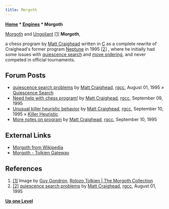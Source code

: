 ```yaml
---
title: Morgoth
---
```

**[Home](Home "Home") \* [Engines](Engines "Engines") \* Morgoth**



 [](http://fan.theonering.net/%7Erolozo/cgi-bin/rolozo.cgi/collection/morgoth) [Morgoth](https://en.wikipedia.org/wiki/Morgoth) and [Ungoliant](https://en.wikipedia.org/wiki/Ungoliant) <a id="cite-note-1" href="#cite-ref-1">[1]</a> 
**Morgoth**,  

a chess program by [Matt Craighead](Matt_Craighead "Matt Craighead") written in [C](C "C") as a complete rewrite of Craighead's former program [Neptune](Neptune "Neptune") in 1995 <a id="cite-note-2" href="#cite-ref-2">[2]</a> , where he initially had some issues with [quiescence search](Quiescence_Search "Quiescence Search") and [move ordering](Move_Ordering "Move Ordering"), and never competed in official tournaments. 



## Forum Posts


* [quiescence search problems](https://groups.google.com/d/msg/rec.games.chess.computer/oCesDi-1iS4/D931c3n_wpwJ) by [Matt Craighead](Matt_Craighead "Matt Craighead"), [rgcc](Computer_Chess_Forums "Computer Chess Forums"), August 01, 1995 » [Quiescence Search](Quiescence_Search "Quiescence Search")
* [Need help with chess program!](https://groups.google.com/d/msg/rec.games.chess.computer/QuJLUQGWEQw/o_DWHm5ZxNYJ) by [Matt Craighead](Matt_Craighead "Matt Craighead"), [rgcc](Computer_Chess_Forums "Computer Chess Forums"), September 09, 1995
* [Unusual killer heuristic behavior](https://groups.google.com/d/msg/rec.games.chess.computer/jlFU_HW-qSY/z7R0NOjZYOIJ) by [Matt Craighead](Matt_Craighead "Matt Craighead"), [rgcc](Computer_Chess_Forums "Computer Chess Forums"), September 10, 1995 » [Killer Heuristic](Killer_Heuristic "Killer Heuristic")
* [More notes on program](https://groups.google.com/d/msg/rec.games.chess.computer/jRvtYqQYI-A/gAi0rviOM-4J) by [Matt Craighead](Matt_Craighead "Matt Craighead"), [rgcc](Computer_Chess_Forums "Computer Chess Forums"), September 10, 1995


## External Links


* [Morgoth from Wikipedia](https://en.wikipedia.org/wiki/Morgoth)
* [Morgoth - Tolkien Gateway](http://tolkiengateway.net/wiki/Morgoth)


## References


1. <a id="cite-ref-1" href="#cite-note-1">[1]</a> Image by [Guy Gondron](http://www.protoguy.org/), [Rolozo Tolkien | The Morgoth Collection](http://fan.theonering.net/~rolozo/cgi-bin/rolozo.cgi/collection/morgoth)
2. <a id="cite-ref-2" href="#cite-note-2">[2]</a> [quiescence search problems](https://groups.google.com/d/msg/rec.games.chess.computer/oCesDi-1iS4/D931c3n_wpwJ) by [Matt Craighead](Matt_Craighead "Matt Craighead"), [rgcc](Computer_Chess_Forums "Computer Chess Forums"), August 01, 1995

**[Up one Level](Engines "Engines")**







 
